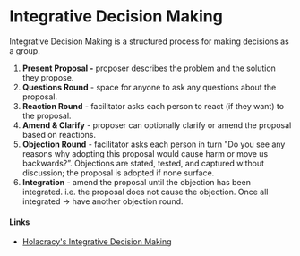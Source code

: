 # Integrative Decision Making

Integrative Decision Making is a structured process for making decisions as a group.

1. **Present Proposal -** proposer describes the problem and the solution they propose.
2. **Questions Round** - space for anyone to ask any questions about the proposal.
3. **Reaction Round** - facilitator asks each person to react \(if they want\) to the proposal.
4. **Amend & Clarify** - proposer can optionally clarify or amend the proposal based on reactions.
5. **Objection Round** - facilitator asks each person in turn "Do you see any reasons why adopting this proposal would cause harm or move us backwards?”. Objections are stated, tested, and captured without discussion; the proposal is adopted if none surface.
6. **Integration** - amend the proposal until the objection has been integrated. i.e. the proposal does not cause the objection. Once all integrated -&gt; have another objection round.

#### Links

* [Holacracy's Integrative Decision Making](https://medium.com/org-hacking/holacracys-integrative-decision-making-process-f750d4b82abc)

